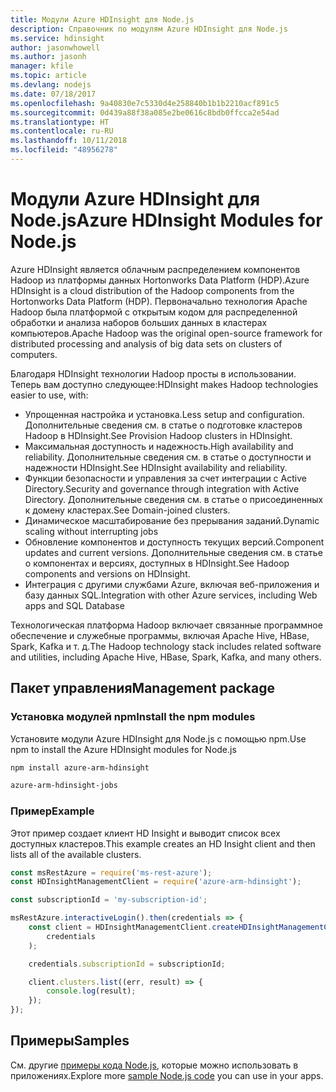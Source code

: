 ```yaml
---
title: Модули Azure HDInsight для Node.js
description: Справочник по модулям Azure HDInsight для Node.js
ms.service: hdinsight
author: jasonwhowell
ms.author: jasonh
manager: kfile
ms.topic: article
ms.devlang: nodejs
ms.date: 07/18/2017
ms.openlocfilehash: 9a40830e7c5330d4e258840b1b1b2210acf891c5
ms.sourcegitcommit: 0d439a88f38a085e2be0616c8bdb0ffcca2e54ad
ms.translationtype: HT
ms.contentlocale: ru-RU
ms.lasthandoff: 10/11/2018
ms.locfileid: "48956278"
---
```

# <a name="azure-hdinsight-modules-for-nodejs"></a><span data-ttu-id="3d3fb-103">Модули Azure HDInsight для Node.js</span><span class="sxs-lookup"><span data-stu-id="3d3fb-103">Azure HDInsight Modules for Node.js</span></span>

<span data-ttu-id="3d3fb-104">Azure HDInsight является облачным распределением компонентов Hadoop из платформы данных Hortonworks Data Platform (HDP).</span><span class="sxs-lookup"><span data-stu-id="3d3fb-104">Azure HDInsight is a cloud distribution of the Hadoop components from the Hortonworks Data Platform (HDP).</span></span> <span data-ttu-id="3d3fb-105">Первоначально технология Apache Hadoop была платформой с открытым кодом для распределенной обработки и анализа наборов больших данных в кластерах компьютеров.</span><span class="sxs-lookup"><span data-stu-id="3d3fb-105">Apache Hadoop was the original open-source framework for distributed processing and analysis of big data sets on clusters of computers.</span></span>

<span data-ttu-id="3d3fb-106">Благодаря HDInsight технологии Hadoop просты в использовании. Теперь вам доступно следующее:</span><span class="sxs-lookup"><span data-stu-id="3d3fb-106">HDInsight makes Hadoop technologies easier to use, with:</span></span>
- <span data-ttu-id="3d3fb-107">Упрощенная настройка и установка.</span><span class="sxs-lookup"><span data-stu-id="3d3fb-107">Less setup and configuration.</span></span> <span data-ttu-id="3d3fb-108">Дополнительные сведения см. в статье о подготовке кластеров Hadoop в HDInsight.</span><span class="sxs-lookup"><span data-stu-id="3d3fb-108">See Provision Hadoop clusters in HDInsight.</span></span>
- <span data-ttu-id="3d3fb-109">Максимальная доступность и надежность.</span><span class="sxs-lookup"><span data-stu-id="3d3fb-109">High availability and reliability.</span></span> <span data-ttu-id="3d3fb-110">Дополнительные сведения см. в статье о доступности и надежности HDInsight.</span><span class="sxs-lookup"><span data-stu-id="3d3fb-110">See HDInsight availability and reliability.</span></span>
- <span data-ttu-id="3d3fb-111">Функции безопасности и управления за счет интеграции с Active Directory.</span><span class="sxs-lookup"><span data-stu-id="3d3fb-111">Security and governance through integration with Active Directory.</span></span> <span data-ttu-id="3d3fb-112">Дополнительные сведения см. в статье о присоединенных к домену кластерах.</span><span class="sxs-lookup"><span data-stu-id="3d3fb-112">See Domain-joined clusters.</span></span>
- <span data-ttu-id="3d3fb-113">Динамическое масштабирование без прерывания заданий.</span><span class="sxs-lookup"><span data-stu-id="3d3fb-113">Dynamic scaling without interrupting jobs</span></span>
- <span data-ttu-id="3d3fb-114">Обновление компонентов и доступность текущих версий.</span><span class="sxs-lookup"><span data-stu-id="3d3fb-114">Component updates and current versions.</span></span> <span data-ttu-id="3d3fb-115">Дополнительные сведения см. в статье о компонентах и версиях, доступных в HDInsight.</span><span class="sxs-lookup"><span data-stu-id="3d3fb-115">See Hadoop components and versions on HDInsight.</span></span>
- <span data-ttu-id="3d3fb-116">Интеграция с другими службами Azure, включая веб-приложения и базу данных SQL.</span><span class="sxs-lookup"><span data-stu-id="3d3fb-116">Integration with other Azure services, including Web apps and SQL Database</span></span>

<span data-ttu-id="3d3fb-117">Технологическая платформа Hadoop включает связанные программное обеспечение и служебные программы, включая Apache Hive, HBase, Spark, Kafka и т. д.</span><span class="sxs-lookup"><span data-stu-id="3d3fb-117">The Hadoop technology stack includes related software and utilities, including Apache Hive, HBase, Spark, Kafka, and many others.</span></span> 

## <a name="management-package"></a><span data-ttu-id="3d3fb-118">Пакет управления</span><span class="sxs-lookup"><span data-stu-id="3d3fb-118">Management package</span></span>

### <a name="install-the-npm-modules"></a><span data-ttu-id="3d3fb-119">Установка модулей npm</span><span class="sxs-lookup"><span data-stu-id="3d3fb-119">Install the npm modules</span></span>

<span data-ttu-id="3d3fb-120">Установите модули Azure HDInsight для Node.js с помощью npm.</span><span class="sxs-lookup"><span data-stu-id="3d3fb-120">Use npm to install the Azure HDInsight modules for Node.js</span></span>

```bash
npm install azure-arm-hdinsight
```

```bash
azure-arm-hdinsight-jobs
```

### <a name="example"></a><span data-ttu-id="3d3fb-121">Пример</span><span class="sxs-lookup"><span data-stu-id="3d3fb-121">Example</span></span> 

<span data-ttu-id="3d3fb-122">Этот пример создает клиент HD Insight и выводит список всех доступных кластеров.</span><span class="sxs-lookup"><span data-stu-id="3d3fb-122">This example creates an HD Insight client and then lists all of the available clusters.</span></span> 

```javascript
const msRestAzure = require('ms-rest-azure');
const HDInsightManagementClient = require('azure-arm-hdinsight');

const subscriptionId = 'my-subscription-id';

msRestAzure.interactiveLogin().then(credentials => {
    const client = HDInsightManagementClient.createHDInsightManagementClient(
        credentials
    );

    credentials.subscriptionId = subscriptionId;

    client.clusters.list((err, result) => {
        console.log(result);
    });
});
```

## <a name="samples"></a><span data-ttu-id="3d3fb-123">Примеры</span><span class="sxs-lookup"><span data-stu-id="3d3fb-123">Samples</span></span>

<span data-ttu-id="3d3fb-124">См. другие [примеры кода Node.js](https://azure.microsoft.com/resources/samples/?platform=nodejs), которые можно использовать в приложениях.</span><span class="sxs-lookup"><span data-stu-id="3d3fb-124">Explore more [sample Node.js code](https://azure.microsoft.com/resources/samples/?platform=nodejs) you can use in your apps.</span></span>
